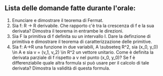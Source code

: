 ## Lista delle domande fatte durante l'orale:

1) Enunciare e dimostrare il teorema di Fermat.
2) Sia f: R -> R derivabile. Che rapporto c'è tra la crescenza di f e la sua derivata? Dimostra il teorema in entrambe le direzioni.
3) Sia F la primitiva di f definita su un intervallo I. Dare la definzione di primitiva e dimostrare il teorema di caratterizzazione delle primitive.
4) Sia f: A->R una funzione in due variabili, A \subseteq R^2, sia (x_0, y_0) \in A e sia v = (v_1, v_2) \in R^2 un vettore unitario. Come è definita la derivata parziale di f rispetto a v nel punto (x_0, y_0)? Se f è differenziabile quale altra formula si può usare per il calcolo di tale derivata? Dimostra la validità di questa formula.
